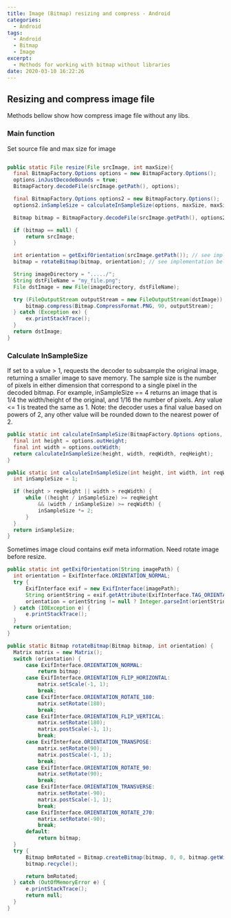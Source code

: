 ```yaml
---
title: Image (Bitmap) resizing and compress - Android
categories:
  - Android
tags:
  - Android
  - Bitmap
  - Image
excerpt:
  - Methods for working with bitmap without libraries
date: 2020-03-10 16:22:26
---
```


## Resizing and compress image file

Methods bellow show how compress image file without any libs.

### Main function
Set source file and max size for image

```java

public static File resize(File srcImage, int maxSize){
  final BitmapFactory.Options options = new BitmapFactory.Options();
  options.inJustDecodeBounds = true;
  BitmapFactory.decodeFile(srcImage.getPath(), options);

  final BitmapFactory.Options options2 = new BitmapFactory.Options();
  options2.inSampleSize = calculateInSampleSize(options, maxSize, maxSize); // see implementation below

  Bitmap bitmap = BitmapFactory.decodeFile(srcImage.getPath(), options2);

  if (bitmap == null) {
      return srcImage;
  }

  int orientation = getExifOrientation(srcImage.getPath()); // see implementation below
  bitmap = rotateBitmap(bitmap, orientation); // see implementation below

  String imageDirectory = "...../";
  String dstFileName = "my_file.png";
  File dstImage = new File(imageDirectory, dstFileName);

  try (FileOutputStream outputStream = new FileOutputStream(dstImage)) {
      bitmap.compress(Bitmap.CompressFormat.PNG, 90, outputStream);
  } catch (Exception ex) {
      ex.printStackTrace();
  }
  return dstImage;
}

```

### Calculate InSampleSize
If set to a value > 1, requests the decoder to subsample the original image, returning a smaller image to save memory. The sample size is the number of pixels in either dimension that correspond to a single pixel in the decoded bitmap. For example, inSampleSize == 4 returns an image that is 1/4 the width/height of the original, and 1/16 the number of pixels. Any value <= 1 is treated the same as 1. Note: the decoder uses a final value based on powers of 2, any other value will be rounded down to the nearest power of 2.

```java
public static int calculateInSampleSize(BitmapFactory.Options options, int reqWidth, int reqHeight) {
  final int height = options.outHeight;
  final int width = options.outWidth;
  return calculateInSampleSize(height, width, reqWidth, reqHeight);
}

public static int calculateInSampleSize(int height, int width, int reqWidth, int reqHeight) {
  int inSampleSize = 1;

  if (height > reqHeight || width > reqWidth) {
      while ((height / inSampleSize) >= reqHeight
          && (width / inSampleSize) >= reqWidth) {
          inSampleSize *= 2;
      }
  }
  return inSampleSize;
}
```

Sometimes image cloud contains exif meta information. Need rotate image before resize.

```java
public static int getExifOrientation(String imagePath) {
  int orientation = ExifInterface.ORIENTATION_NORMAL;
  try {
      ExifInterface exif = new ExifInterface(imagePath);
      String orientString = exif.getAttribute(ExifInterface.TAG_ORIENTATION);
      orientation = orientString != null ? Integer.parseInt(orientString) : ExifInterface.ORIENTATION_NORMAL;
  } catch (IOException e) {
      e.printStackTrace();
  }
  return orientation;
}

public static Bitmap rotateBitmap(Bitmap bitmap, int orientation) {
  Matrix matrix = new Matrix();
  switch (orientation) {
      case ExifInterface.ORIENTATION_NORMAL:
          return bitmap;
      case ExifInterface.ORIENTATION_FLIP_HORIZONTAL:
          matrix.setScale(-1, 1);
          break;
      case ExifInterface.ORIENTATION_ROTATE_180:
          matrix.setRotate(180);
          break;
      case ExifInterface.ORIENTATION_FLIP_VERTICAL:
          matrix.setRotate(180);
          matrix.postScale(-1, 1);
          break;
      case ExifInterface.ORIENTATION_TRANSPOSE:
          matrix.setRotate(90);
          matrix.postScale(-1, 1);
          break;
      case ExifInterface.ORIENTATION_ROTATE_90:
          matrix.setRotate(90);
          break;
      case ExifInterface.ORIENTATION_TRANSVERSE:
          matrix.setRotate(-90);
          matrix.postScale(-1, 1);
          break;
      case ExifInterface.ORIENTATION_ROTATE_270:
          matrix.setRotate(-90);
          break;
      default:
          return bitmap;
  }
  try {
      Bitmap bmRotated = Bitmap.createBitmap(bitmap, 0, 0, bitmap.getWidth(), bitmap.getHeight(), matrix, true);
      bitmap.recycle();

      return bmRotated;
  } catch (OutOfMemoryError e) {
      e.printStackTrace();
      return null;
  }
}
```
